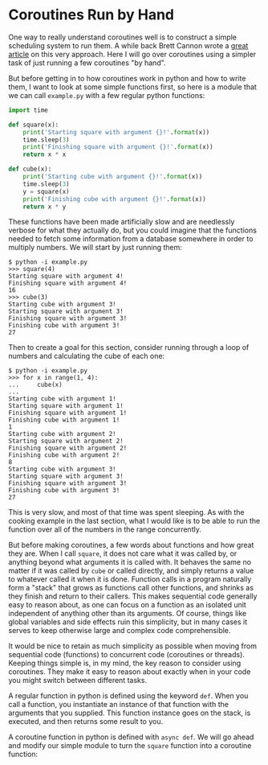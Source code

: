 # Coroutines Run by Hand

One way to really understand coroutines well is to construct a simple
scheduling system to run them. A while back Brett Cannon wrote a
[great article](https://snarky.ca/how-the-heck-does-async-await-work-in-python-3-5/)
on this very approach. Here I will go over coroutines using a simpler
task of just running a few coroutines "by hand".

But before getting in to how coroutines work in python and how to write them,
I want to look at some simple functions first, so here is a module that
we can call `example.py` with a few regular python functions:

```python
import time

def square(x):
    print('Starting square with argument {}!'.format(x))
    time.sleep(3)
    print('Finishing square with argument {}!'.format(x))
    return x * x

def cube(x):
    print('Starting cube with argument {}!'.format(x))
    time.sleep(3)
    y = square(x)
    print('Finishing cube with argument {}!'.format(x))
    return x * y
```

These functions have been made artificially slow and are needlessly verbose
for what they actually do, but you could imagine that the functions needed
to fetch some information from a database somewhere in order to multiply
numbers. We will start by just running them:

```
$ python -i example.py
>>> square(4)
Starting square with argument 4!
Finishing square with argument 4!
16
>>> cube(3)
Starting cube with argument 3!
Starting square with argument 3!
Finishing square with argument 3!
Finishing cube with argument 3!
27
```

Then to create a goal for this section, consider running through a loop of
numbers and calculating the cube of each one:

```
$ python -i example.py
>>> for x in range(1, 4):
...     cube(x)
... 
Starting cube with argument 1!
Starting square with argument 1!
Finishing square with argument 1!
Finishing cube with argument 1!
1
Starting cube with argument 2!
Starting square with argument 2!
Finishing square with argument 2!
Finishing cube with argument 2!
8
Starting cube with argument 3!
Starting square with argument 3!
Finishing square with argument 3!
Finishing cube with argument 3!
27
```

This is very slow, and most of that time was spent sleeping. As with the
cooking example in the last section, what I would like is to be able to
run the function over all of the numbers in the range concurrently.

But before making coroutines, a few words about functions and how great they
are. When I call `square`, it does not care what it was called by, or anything
beyond what arguments it is called with. It behaves the same no matter
if it was called by `cube` or called directly, and simply returns a value
to whatever called it when it is done. Function calls in a program naturally
form a "stack" that grows as functions call other functions, and shrinks as
they finish and return to their callers. This makes sequential code generally
easy to reason about, as one can focus on a function as an isolated unit
independent of anything other than its arguments. Of course, things like
global variables and side effects ruin this simplicity, but in many cases
it serves to keep otherwise large and complex code comprehensible.

It would be nice to retain as much simplicity as possible when moving
from sequential code (functions) to concurrent code (coroutines or threads).
Keeping things simple is, in my mind, the key reason to consider using
coroutines. They make it easy to reason about exactly when in your code you
might switch between different tasks.

A regular function in python is defined using the keyword `def`. When you
call a function, you instantiate an instance of that function with the
arguments that you supplied. This function instance goes on the stack, is
executed, and then returns some result to you.

A coroutine function in python is defined with `async def`. We will go ahead
and modify our simple module to turn the `square` function into a coroutine
function:


